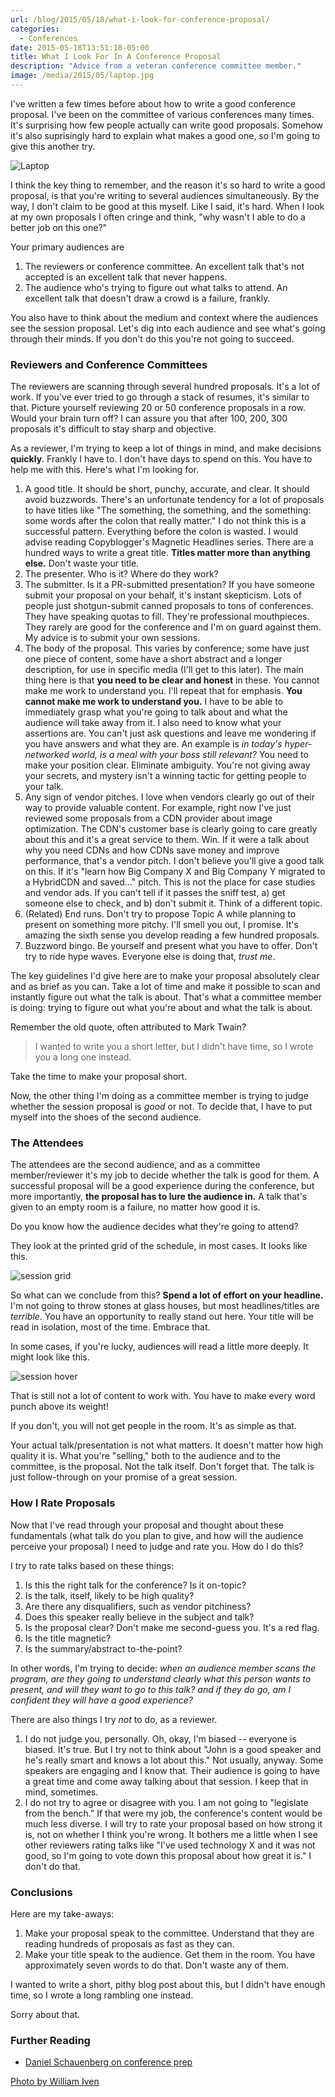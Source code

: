 ```yaml
---
url: /blog/2015/05/18/what-i-look-for-conference-proposal/
categories:
  - Conferences
date: 2015-05-18T13:51:18-05:00
title: What I Look For In A Conference Proposal
description: "Advice from a veteran conference committee member."
image: /media/2015/05/laptop.jpg
---
```


I've written a few times before about how to write a good conference proposal.
I've been on the committee of various conferences many times. It's surprising
how few people actually can write good proposals. Somehow it's also suprisingly
hard to explain what makes a good one, so I'm going to give this another try.

![Laptop](/media/2015/05/laptop.jpg)

<!--more-->

I think the key thing to remember, and the reason it's so hard to write a good
proposal, is that you're writing to several audiences simultaneously. By the
way, I don't claim to be good at this myself. Like I said, it's hard. When I
look at my own proposals I often cringe and think, "why wasn't I able to do a
better job on this one?"

Your primary audiences are

1. The reviewers or conference committee. An excellent talk that's not accepted
	is an excellent talk that never happens.
2. The audience who's trying to figure out what talks to attend. An excellent
	talk that doesn't draw a crowd is a failure, frankly.

You also have to think about the medium and context where the audiences see the
session proposal. Let's dig into each audience and see what's going through
their minds. If you don't do this you're not going to succeed.

### Reviewers and Conference Committees

The reviewers are scanning through several hundred proposals. It's a lot of
work. If you've ever tried to go through a stack of resumes, it's similar to
that. Picture yourself reviewing 20 or 50 conference proposals in a row.  Would
your brain turn off? I can assure you that after 100, 200, 300 proposals it's
difficult to stay sharp and objective.

As a reviewer, I'm trying to keep a lot of things in mind, and make decisions
**quickly**. Frankly I have to. I don't have days to spend on this. You have to
help me with this. Here's what I'm looking for.

1. A good title. It should be short, punchy, accurate, and clear. It should
	avoid buzzwords. There's an unfortunate tendency for a lot of proposals to
	have titles like "The something, the something, and the something: some words
	after the colon that really matter." I do not think this is a successful
	pattern. Everything before the colon is wasted. I would advise reading
	Copyblogger's Magnetic Headlines series. There are a hundred ways to write a
	great title. **Titles matter more than anything else.** Don't waste your
	title.
2. The presenter. Who is it? Where do they work?
3. The submitter. Is it a PR-submitted presentation? If you have someone submit
	your proposal on your behalf, it's instant skepticism. Lots of people just
	shotgun-submit canned proposals to tons of conferences. They have speaking
	quotas to fill. They're professional mouthpieces. They rarely are good for
	the conference and I'm on guard against them. My advice is to submit your own
	sessions.
4. The body of the proposal. This varies by conference; some have just one piece
	of content, some have a short abstract and a longer description, for use in
	specific media (I'll get to this later). The main thing here is that **you
	need to be clear and honest** in these. You cannot make me work to understand
	you. I'll repeat that for emphasis. **You cannot make me work to understand
	you.** I have to be able to immediately grasp what you're going to talk about
	and what the audience will take away from it. I also need to know what your
	assertions are. You can't just ask questions and leave me wondering if you
	have answers and what they are. An example is *in today's hyper-networked
	world, is a meal with your boss still relevant?* You need to make your
	position clear. Eliminate ambiguity. You're not giving away your secrets, and
	mystery isn't a winning tactic for getting people to your talk.
5. Any sign of vendor pitches. I love when vendors clearly go out of their way
	to provide valuable content. For example, right now I've just reviewed some
	proposals from a CDN provider about image optimization. The CDN's customer
	base is clearly going to care greatly about this and it's a great service to
	them.  Win. If it were a talk about why you need CDNs and how CDNs save money
	and improve performance, that's a vendor pitch. I don't believe you'll give a
	good talk on this. If it's "learn how Big Company X and Big Company Y
	migrated to a HybridCDN and saved..." pitch. This is not the place for case
	studies and vendor ads. If you can't tell if it passes the sniff test, a) get
	someone else to check, and b) don't submit it. Think of a different topic.
6. (Related) End runs. Don't try to propose Topic A while planning to present on
	something more pitchy.  I'll smell you out, I promise. It's amazing the sixth
	sense you develop reading a few hundred proposals.
7. Buzzword bingo. Be yourself and present what you have to offer. Don't try to
	ride hype waves. Everyone else is doing that, *trust me*.

The key guidelines I'd give here are to make your proposal absolutely clear and
as brief as you can. Take a lot of time and make it possible to scan and
instantly figure out what the talk is about. That's what a committee member is
doing: trying to figure out what you're about and what the talk is about.

Remember the old quote, often attributed to Mark Twain?

> I wanted to write you a short letter, but I didn't have time, so I wrote you a
> long one instead.

Take the time to make your proposal short.

Now, the other thing I'm doing as a committee member is trying to judge whether
the session proposal is *good* or not.  To decide that, I have to put myself
into the shoes of the second audience.

### The Attendees

The attendees are the second audience, and as a committee member/reviewer it's
my job to decide whether the talk is good for them. A successful proposal will
be a good experience during the conference, but more importantly, **the proposal
has to lure the audience in.** A talk that's given to an empty room is a
failure, no matter how good it is.

Do you know how the audience decides what they're going to attend?

They look at the printed grid of the schedule, in most cases. It looks like
this.

![session grid](/media/2015/05/session-grid.png)

So what can we conclude from this? **Spend a lot of effort on your headline.**
I'm not going to throw stones at glass houses, but most headlines/titles are
*terrible*. You have an opportunity to really stand out here. Your title
will be read in isolation, most of the time. Embrace that.

In some cases, if you're lucky, audiences will read a little more deeply. It
might look like this.

![session hover](/media/2015/05/session-hover.png)

That is still not a lot of content to work with. You have to make every word
punch above its weight!

If you don't, you will not get people in the room. It's as simple as that.

Your actual talk/presentation is not what matters. It doesn't matter how high
quality it is. What you're "selling," both to the audience and to the committee,
is the proposal. Not the talk itself. Don't forget that. The talk is just
follow-through on your promise of a great session.

### How I Rate Proposals

Now that I've read through your proposal and thought about these fundamentals
(what talk do you plan to give, and how will the audience perceive your
proposal) I need to judge and rate you. How do I do this?

I try to rate talks based on these things:

1. Is this the right talk for the conference? Is it on-topic?
2. Is the talk, itself, likely to be high quality?
3. Are there any disqualifiers, such as vendor pitchiness?
4. Does this speaker really believe in the subject and talk?
5. Is the proposal clear? Don't make me second-guess you. It's a red flag.
6. Is the title magnetic?
7. Is the summary/abstract to-the-point?

In other words, I'm trying to decide: *when an audience member scans the
program, are they going to understand clearly what this person wants to present,
and will they want to go to this talk? and if they do go, am I confident they
will have a good experience?* 

There are also things I try *not* to do, as a reviewer.

1.	I do not judge you, personally. Oh, okay, I'm biased -- everyone is biased.
	It's true. But I try not to think about "John is a good speaker and he's
	really smart and knows a lot about this." Not usually, anyway. Some speakers
	are engaging and I know that. Their audience is going to have a great time
	and come away talking about that session. I keep that in mind, sometimes.
2. I do not try to agree or disagree with you. I am not going to "legislate from
	the bench." If that were my job, the conference's content would be much less
	diverse. I will try to rate your proposal based on how strong it is, not on
	whether I think you're wrong. It bothers me a little when I see other
	reviewers rating talks like "I've used technology X and it was not good, so
	I'm going to vote down this proposal about how great it is." I don't do that.

### Conclusions

Here are my take-aways:

1. Make your proposal speak to the committee. Understand that they are reading
	hundreds of proposals as fast as they can.
2. Make your title speak to the audience. Get them in the room. You have
	approximately seven words to do that. Don't waste any of them.

I wanted to write a short, pithy blog post about this, but I didn't have enough
time, so I wrote a long rambling one instead.

Sorry about that.

### Further Reading

- [Daniel Schauenberg on conference prep](https://unwiredcouch.com/2015/09/25/talk-prep.html)

[Photo by William Iven](https://unsplash.com/photos/SpVHcbuKi6E/)
